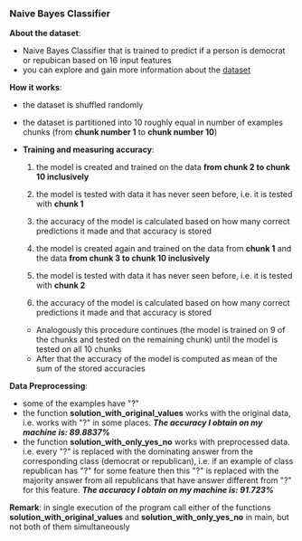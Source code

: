 ### Naive Bayes Classifier

**About the dataset**:
* Naive Bayes Classifier that is trained to predict if a person is democrat or repubican based on 16 input features
* you can explore and gain more information about the [dataset](http://archive.ics.uci.edu/ml/datasets/Congressional+Voting+Records)

**How it works**:
* the dataset is shuffled randomly
* the dataset is partitioned into 10 roughly equal in number of examples chunks (from **chunk number 1** to **chunk number 10**)
* **Training and measuring accuracy**:
    1. the model is created and trained on the data **from chunk 2 to chunk 10 inclusively**
    2. the model is tested with data it has never seen before, i.e. it is tested with **chunk 1**
    3. the accuracy of the model is calculated based on how many correct predictions it made and that accuracy is stored

    4. the model is created again and trained on the data from **chunk 1** and the data **from chunk 3 to chunk 10 inclusively**
    5. the model is tested with data it has never seen before, i.e. it is tested with **chunk 2**
    6. the accuracy of the model is calculated based on how many correct predictions it made and that accuracy is stored

    * Analogously this procedure continues (the model is trained on 9 of the chunks and tested on the remaining chunk) until the model is tested on all 10 chunks
    * After that the accuracy of the model is computed as mean of the sum of the stored accuracies

**Data Preprocessing**:
* some of the examples have "?"
* the function **solution_with_original_values** works with the original data, i.e. works with "?" in some places. ***The accuracy I obtain on my machine is: 89.8837%***
* the function **solution_with_only_yes_no** works with preprocessed data. i.e. every "?" is replaced with the dominating answer from the corresponding class (democrat or republican), i.e. if an example of class republican has "?" for some feature then this "?" is replaced with the majority answer from all republicans that have answer different from "?" for this feature. ***The accuracy I obtain on my machine is: 91.723%***

**Remark**: in single execution of the program call either of the functions **solution_with_original_values** and **solution_with_only_yes_no** in main, but not both of them simultaneously
